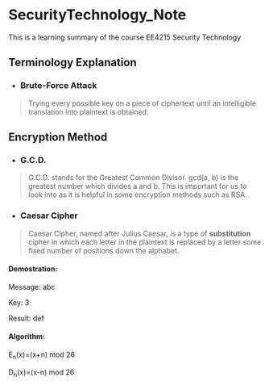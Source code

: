 # SecurityTechnology_Note
This is a learning summary of the course EE4215 Security Technology
## Terminology Explanation
* ### Brute-Force Attack
> Trying every possible key on a piece of ciphertext until an intelligible translation into plaintext is obtained.
## Encryption Method

* ### G.C.D.
> G.C.D. stands for the Greatest Common Divisor. gcd(a, b) is the greatest number which divides a and b. This is important for us to look into as it is helpful in some encryption methods such as RSA.

* ### Caesar Cipher
> Caesar Cipher, named after Julius Caesar, is a type of **substitution** cipher in which each letter in the plaintext is replaced by a letter some fixed number of positions down the alphabet.
#### Demostration:
Message: abc

Key: 3

Result: def

#### Algorithm:
E<sub>n</sub>(x)=(x+n) mod 26

D<sub>n</sub>(x)=(x-n) mod 26
